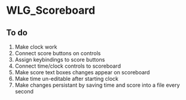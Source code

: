 WLG_Scoreboard
==============

To do
-----

1. Make clock work
1. Connect score buttons on controls
1. Assign keybindings to score buttons
1. Connect time/clock controls to scoreboard
1. Make score text boxes changes appear on scoreboard
1. Make time un-editable after starting clock
1. Make changes persistant by saving time and score into a file every second
